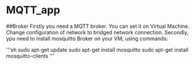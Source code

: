 # MQTT_app

##Broker
Firstly you need a MQTT broker. You can set it on Virtual Machine. Change configuration of network to bridged network connection. 
Secondly, ypu need to install mosquitto Broker on your VM, using commands:

'''sh
sudo apt-get update
sudo apt-get install mosquitto
sudo apt-get install mosquitto-clients
'''
